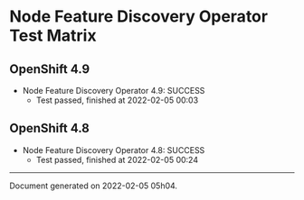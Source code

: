 
Node Feature Discovery Operator Test Matrix
===========================================

OpenShift 4.9
-------------



* Node Feature Discovery Operator 4.9: SUCCESS
  - Test passed, finished at 2022-02-05 00:03

OpenShift 4.8
-------------



* Node Feature Discovery Operator 4.8: SUCCESS
  - Test passed, finished at 2022-02-05 00:24

---
Document generated on 2022-02-05 05h04.
